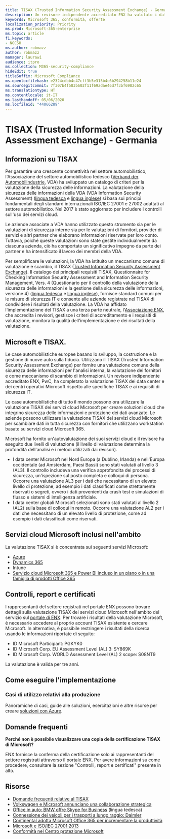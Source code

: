 ```yaml
---
title: TISAX (Trusted Information Security Assessment Exchange) - Germania
description: Un revisore indipendente accreditato ENX ha valutato i data center cloud Microsoft in base ai requisiti di sicurezza TISAX.
keywords: Microsoft 365, conformità, offerte
localization_priority: Priority
ms.prod: Microsoft-365-enterprise
ms.topic: article
f1.keywords:
- NOCSH
ms.author: robmazz
author: robmazz
manager: laurawi
audience: itpro
ms.collection: M365-security-compliance
hideEdit: true
titleSuffix: Microsoft Compliance
ms.openlocfilehash: e2324cdbb4c47cff3b5e315b4c6b294258b11e24
ms.sourcegitcommit: 7f307b4f583b602f11f69adae46d7f3bf6982c65
ms.translationtype: HT
ms.contentlocale: it-IT
ms.lasthandoff: 05/06/2020
ms.locfileid: "44066289"
---
```

# <a name="trusted-information-security-assessment-exchange-tisax-germany"></a>TISAX (Trusted Information Security Assessment Exchange) - Germania

## <a name="about-tisax"></a>Informazioni su TISAX

Per garantire una crescente connettività nel settore automobilistico, l'Associazione del settore automobilistico tedesco ([Verband der Automobilindustrie](https://www.dict.cc/deutsch-englisch/Verband.html), VDA) ha sviluppato un catalogo di criteri per la valutazione della sicurezza delle informazioni. La valutazione della sicurezza delle informazioni della VDA (VDA Information Security Assessment) ([lingua tedesca](https://www.vda.de/de/themen/sicherheit-und-standards/informationssicherheit/informationssicherheit-sicherheitsanforderungen.html) e [lingua inglese](https://www.vda.de/en/topics/safety-and-standards/information-security/information-security-requirements)) si basa sui principi fondamentali degli standard internazionali ISO/IEC 27001 e 27002 adattati al settore automobilistico. Nel 2017 è stato aggiornato per includere i controlli sull'uso dei servizi cloud.

Le aziende associate a VDA hanno utilizzato questo strumento sia per le valutazioni di sicurezza interne sia per le valutazioni di fornitori, provider di servizi e altri partner che elaborano informazioni riservate per loro conto. Tuttavia, poiché queste valutazioni sono state gestite individualmente da ciascuna azienda, ciò ha comportato un significativo impegno da parte dei partner e ha intensificato il lavoro dei membri della VDA.

Per semplificare le valutazioni, la VDA ha istituito un meccanismo comune di valutazione e scambio, il TISAX ([Trusted Information Security Assessment Exchange](https://www.enx.com/tisax/)). Il catalogo dei principali requisiti TISAX, Questionnaire for Checking Information Security Assessment and Information Security Management, Vers. 4 (Questionario per il controllo della valutazione della sicurezza delle informazioni e la gestione della sicurezza delle informazioni, versione 4) ([lingua tedesca](https://www.vda.de/de/services/Publikationen.html) e [lingua inglese](https://www.vda.de/en/services/Publications.html)), fornisce standard comuni per le misure di sicurezza IT e consente alle aziende registrate nel TISAX di condividere i risultati della valutazione. La VDA ha affidato l'implementazione del TISAX a una terza parte neutrale, l'[Associazione ENX](https://portal.enx.com/it-IT/en-en/TISAX/tisaxassessmentresults/), che accredita i revisori, gestisce i criteri di accreditamento e i requisiti di valutazione, monitora la qualità dell'implementazione e dei risultati della valutazione.

## <a name="microsoft-and-tisax"></a>Microsoft e TISAX.

Le case automobilistiche europee basano lo sviluppo, la costruzione e la gestione di nuove auto sulla fiducia. Utilizzano il TISAX (Trusted Information Security Assessment Exchange) per fornire una valutazione comune della sicurezza delle informazioni per l'analisi interna, la valutazione dei fornitori e come meccanismo di scambio di informazioni. Un revisore indipendente accreditato ENX, PwC, ha completato la valutazione TISAX dei data center e dei centri operativi Microsoft rispetto alle specifiche TISAX e ai requisiti di sicurezza IT.

Le case automobilistiche di tutto il mondo possono ora utilizzare la valutazione TISAX dei servizi cloud Microsoft per creare soluzioni cloud che integrino sicurezza delle informazioni e protezione dei dati avanzate. Le aziende possono utilizzare la valutazione TISAX dei servizi cloud Microsoft per scambiare dati in tutta sicurezza con fornitori che utilizzano workstation basate su servizi cloud Microsoft 365.

Microsoft ha fornito un'autovalutazione dei suoi servizi cloud e il revisore ha eseguito due livelli di valutazione (il livello di valutazione determina la profondità dell'analisi  e i metodi utilizzati dai revisori).

- I data center Microsoft nel Nord Europa (a Dublino, Irlanda) e nell'Europa occidentale (ad Amsterdam, Paesi Bassi) sono stati valutati al livello 3 (AL3). Il controllo includeva una verifica approfondita dei processi di sicurezza, un'ispezione sul posto completa e colloqui di persona. Occorre una valutazione AL3 per i dati che necessitano di un elevato livello di protezione, ad esempio i dati classificati come strettamente riservati o segreti, ovvero i dati provenienti da crash test e simulazioni di flusso e sistemi di intelligenza artificiale.
- I data center globali Microsoft selezionati sono stati valutati al livello 2 (AL2) sulla base di colloqui in remoto. Occorre una valutazione AL2 per i dati che necessitano di un elevato livello di protezione, come ad esempio i dati classificati come riservati.

## <a name="microsoft-in-scope-cloud-services"></a>Servizi cloud Microsoft inclusi nell'ambito

La valutazione TISAX si è concentrata sui seguenti servizi Microsoft:

- [Azure](https://gallery.technet.microsoft.com/Overview-of-Azure-c1be3942)
- [Dynamics 365](https://download.microsoft.com/download/E/1/9/E1977163-7A86-4812-AC18-C03ADC958AAF/Microsoft_Dynamics_365_Cloud_Service_Compliance_Datasheet.pdf)
- Intune
- [Servizio cloud Microsoft 365 e Power BI incluso in un piano o in una famiglia di prodotti Office 365](https://servicetrust.microsoft.com/ViewPage/TrustDocuments?command=Download&downloadType=Document&downloadId=9f756cce-b15d-45a9-94d7-6a583dee4401&docTab=6d000410-c9e9-11e7-9a91-892aae8839ad_Compliance_Guides)

## <a name="audits-reports-and-certificates"></a>Controlli, report e certificati

I rappresentanti del settore registrati nel portale ENX possono trovare dettagli sulla valutazione TISAX dei servizi cloud Microsoft nell'ambito del servizio sul [portale di ENX](https://portal.enx.com/it-IT/). Per trovare i risultati della valutazione Microsoft, è necessario accedere al proprio account TISAX esistente e cercare Microsoft. In alternativa, è possibile restringere i risultati della ricerca usando le informazioni riportate di seguito:

- ID Microsoft Participant: PGKYK0
- ID Microsoft Corp. EU Assessment Level (AL) 3: SY869K
- ID Microsoft Corp. WORLD Assessment Level (AL) 2 scope: S08NT9

La valutazione è valida per tre anni.

## <a name="how-to-implement"></a>Come eseguire l'implementazione

### <a name="manufacturing-use-cases"></a>Casi di utilizzo relativi alla produzione

Panoramiche di casi, guide alle soluzioni, esercitazioni e altre risorse per creare [soluzioni con Azure](https://docs.microsoft.com/azure/industry/manufacturing/).

## <a name="frequently-asked-questions"></a>Domande frequenti

**Perché non è possibile visualizzare una copia della certificazione TISAX di Microsoft?**

ENX fornisce la conferma della certificazione solo ai rappresentanti del settore registrati attraverso il portale ENX. Per avere informazioni su come procedere, consultare la sezione "Controlli, report e certificati" presente in alto.

## <a name="resources"></a>Risorse

- [Domande frequenti relative al TISAX](https://portal.enx.com/it-IT/TISAX/faqs/)
- [Volkswagen e Microsoft annunciano una collaborazione strategica](https://www.volkswagen-newsroom.com/en/press-releases/volkswagen-and-microsoft-announce-strategic-partnership-4234)
- [Office in auto: BMW offre Skype for Business](https://news.microsoft.com/de-de/skype-business-ab-sofort-fahrzeugen-von-bmw-verfugbar/) (lingua tedesca)
- [Connessione dei veicoli per i trasporti a lungo raggio: Daimler](https://customers.microsoft.com/story/daimlertrucks)
- [Continental adotta Microsoft Office 365 per incrementare la produttività](https://www.avanade.com/en/clients/continental)
- [Microsoft e ISO/IEC 27001:2013](offering-iso-27001.md)
- [Conformità nel Centro protezione Microsoft](https://www.microsoft.com/trust-center/compliance/compliance-overview)
